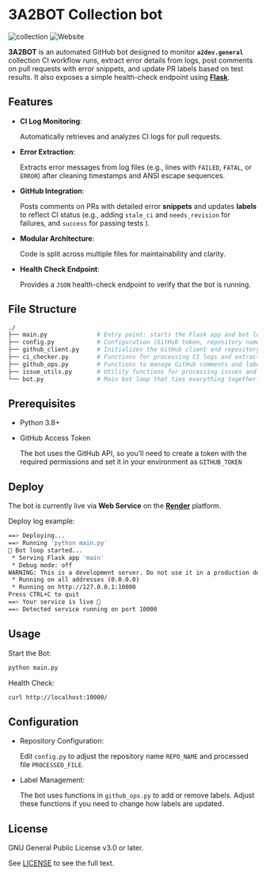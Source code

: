# 3A2BOT Collection bot

![collection](https://img.shields.io/badge/ansible-collection%20bot-blue?logo=ansible&logoColor=white) ![Website](https://img.shields.io/website?url=https%3A%2F%2Fthreea2bot.onrender.com&up_message=alive&up_color=green&down_message=down&down_color=red&logo=render&label=3A2BOT%20status)


**3A2BOT** is an automated GitHub bot designed to monitor **`a2dev.general`** collection CI workflow runs, extract error details from logs, post comments on pull requests with error snippets, and update PR labels based on test results. It also exposes a simple health-check endpoint using [**Flask**](https://flask.palletsprojects.com/en/stable/).

## Features

- **CI Log Monitoring**:
  
  Automatically retrieves and analyzes CI logs for pull requests.

- **Error Extraction**:

  Extracts error messages from log files (e.g., lines with `FAILED`, `FATAL`, or `ERROR`) after cleaning timestamps and ANSI escape sequences.

- **GitHub Integration**:
  
  Posts comments on PRs with detailed error **snippets** and updates **labels** to reflect CI status (e.g., adding `stale_ci` and `needs_revision` for failures, and `success` for passing tests ).

- **Modular Architecture**:
  
  Code is split across multiple files for maintainability and clarity.

- **Health Check Endpoint**:

  Provides a `JSON` health-check endpoint to verify that the bot is running.

## File Structure

```bash
./
├── main.py              # Entry point: starts the Flask app and bot loop.
├── config.py            # Configuration (GitHub token, repository name, etc.).
├── github_client.py     # Initializes the GitHub client and repository instance.
├── ci_checker.py        # Functions for processing CI logs and extracting error snippets.
├── github_ops.py        # Functions to manage GitHub comments and labels.
├── issue_utils.py       # Utility functions for processing issues and PRs.
└── bot.py               # Main bot loop that ties everything together.
```

## Prerequisites

- Python 3.8+
- GitHub Access Token
  
  The bot uses the GitHub API, so you’ll need to create a token with the required permissions and set it in your environment as `GITHUB_TOKEN`

## Deploy

The bot is currently live via **Web Service** on the [**Render**](https://render.com/) platform.

Deploy log example:

```bash
==> Deploying...
==> Running 'python main.py'
🤖 Bot loop started...
 * Serving Flask app 'main'
 * Debug mode: off
WARNING: This is a development server. Do not use it in a production deployment. Use a production WSGI server instead.
 * Running on all addresses (0.0.0.0)
 * Running on http://127.0.0.1:10000
Press CTRL+C to quit
==> Your service is live 🎉
==> Detected service running on port 10000
```

## Usage

Start the Bot:

```bash
python main.py
```

Health Check:
```bash
curl http://localhost:10000/
```

## Configuration

- Repository Configuration:
  
  Edit `config.py` to adjust the repository name `REPO_NAME` and processed file `PROCESSED_FILE`.

- Label Management:
  
  The bot uses functions in `github_ops.py` to add or remove labels. Adjust these functions if you need to change how labels are updated.

## License
GNU General Public License v3.0 or later.

See [LICENSE](https://www.gnu.org/licenses/gpl-3.0.txt) to see the full text.